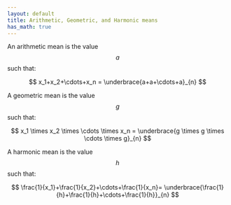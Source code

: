 ```yaml
---
layout: default
title: Arithmetic, Geometric, and Harmonic means
has_math: true
---
```


An arithmetic mean is the value $$a$$ such that:

$$
x_1+x_2+\cdots+x_n =
\underbrace{a+a+\cdots+a}_{n}
$$

A geometric mean is the value $$g$$ such that:

$$
x_1 \times x_2 \times \cdots \times x_n =
\underbrace{g \times g \times \cdots \times g}_{n}
$$

A harmonic mean is the value $$h$$ such that:

$$
\frac{1}{x_1}+\frac{1}{x_2}+\cdots+\frac{1}{x_n}=
\underbrace{\frac{1}{h}+\frac{1}{h}+\cdots+\frac{1}{h}}_{n}
$$

